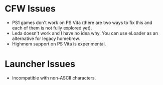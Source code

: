 # CFW Issues
- PS1 games don't work on PS Vita (there are two ways to fix this and each of them is not fully explored yet).
- Leda doesn't work and I have no idea why. You can use eLoader as an alternative for legacy homebrew.
- Highmem support on PS Vita is experimental.

# Launcher Issues
- Incompatible with non-ASCII characters.
